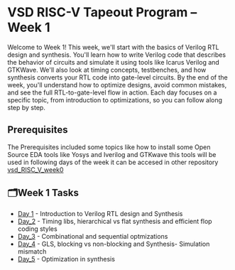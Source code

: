 # VSD RISC-V Tapeout Program – Week 1 

Welcome to Week 1! This week, we'll start with the basics of Verilog RTL design and synthesis. You'll learn how to write Verilog code that describes the behavior of circuits and simulate it using tools like Icarus Verilog and GTKWave. We'll also look at timing concepts, testbenches, and how synthesis converts your RTL code into gate-level circuits. By the end of the week, you'll understand how to optimize designs, avoid common mistakes, and see the full RTL-to-gate-level flow in action. Each day focuses on a specific topic, from introduction to optimizations, so you can follow along step by step.

## Prerequisites 

The Prerequisites included some topics like how to install some Open Source EDA tools like Yosys and Iverilog and GTKwave this tools will be used in following days of the week 
it can be accesed in other repository [vsd_RISC_V_week0](https://github.com/Dhiraj4-alt/vsd_RISC_V_week0)

## 🗂Week 1 Tasks

- [Day 1](https://github.com/Dhiraj4-alt/vsd_RISC_V_week1/tree/Day1) - Introduction to Verilog RTL design and Synthesis
- [Day_2](https://github.com/Dhiraj4-alt/vsd_RISC_V_week1/tree/Day2) - Timing libs, hierarchical vs flat synthesis and efficient flop coding styles
- [Day_3](https://github.com/Dhiraj4-alt/vsd_RISC_V_week1/tree/Day3) - Combinational and sequential optmizations
- [Day_4](https://github.com/Dhiraj4-alt/vsd_RISC_V_week1/tree/Day4) - GLS, blocking vs non-blocking and Synthesis- Simulation mismatch
- [Day_5](https://github.com/Dhiraj4-alt/vsd_RISC_V_week1/tree/Day5) - Optimization in synthesis
